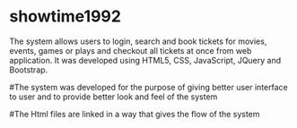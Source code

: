 # showtime1992
The system allows users to login, search and book tickets for movies, events, games or plays and checkout all tickets at once from
web application. It was developed using HTML5, CSS, JavaScript, JQuery and Bootstrap.

#The system was developed for the purpose of giving better user interface to user and to provide better look and feel of the system

#The Html files are linked in a way that gives the flow of the system
